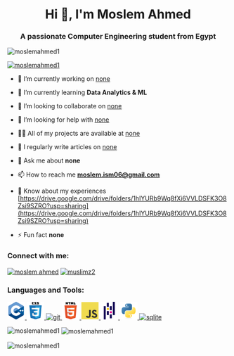 <h1 align="center">Hi 👋, I'm Moslem Ahmed</h1>
<h3 align="center">A passionate Computer Engineering student from Egypt</h3>

<p align="left"> <img src="https://komarev.com/ghpvc/?username=moslemahmed1&label=Profile%20views&color=0e75b6&style=flat" alt="moslemahmed1" /> </p>

<p align="left"> <a href="https://github.com/ryo-ma/github-profile-trophy"><img src="https://github-profile-trophy.vercel.app/?username=moslemahmed1" alt="moslemahmed1" /></a> </p>

- 🔭 I’m currently working on [none](none)

- 🌱 I’m currently learning **Data Analytics & ML**

- 👯 I’m looking to collaborate on [none](none)

- 🤝 I’m looking for help with [none](none)

- 👨‍💻 All of my projects are available at [none](none)

- 📝 I regularly write articles on [none](none)

- 💬 Ask me about **none**

- 📫 How to reach me **moslem.ism06@gmail.com**

- 📄 Know about my experiences [https://drive.google.com/drive/folders/1hIYURb9Wq8fXi6VVLDSFK3O8Zsi9SZRO?usp=sharing](https://drive.google.com/drive/folders/1hIYURb9Wq8fXi6VVLDSFK3O8Zsi9SZRO?usp=sharing)

- ⚡ Fun fact **none**

<h3 align="left">Connect with me:</h3>
<p align="left">
<a href="https://linkedin.com/in/moslem ahmed" target="blank"><img align="center" src="https://raw.githubusercontent.com/rahuldkjain/github-profile-readme-generator/master/src/images/icons/Social/linked-in-alt.svg" alt="moslem ahmed" height="30" width="40" /></a>
<a href="https://codeforces.com/profile/muslimz2" target="blank"><img align="center" src="https://raw.githubusercontent.com/rahuldkjain/github-profile-readme-generator/master/src/images/icons/Social/codeforces.svg" alt="muslimz2" height="30" width="40" /></a>
</p>

<h3 align="left">Languages and Tools:</h3>
<p align="left"> <a href="https://www.w3schools.com/cpp/" target="_blank" rel="noreferrer"> <img src="https://raw.githubusercontent.com/devicons/devicon/master/icons/cplusplus/cplusplus-original.svg" alt="cplusplus" width="40" height="40"/> </a> <a href="https://www.w3schools.com/css/" target="_blank" rel="noreferrer"> <img src="https://raw.githubusercontent.com/devicons/devicon/master/icons/css3/css3-original-wordmark.svg" alt="css3" width="40" height="40"/> </a> <a href="https://git-scm.com/" target="_blank" rel="noreferrer"> <img src="https://www.vectorlogo.zone/logos/git-scm/git-scm-icon.svg" alt="git" width="40" height="40"/> </a> <a href="https://www.w3.org/html/" target="_blank" rel="noreferrer"> <img src="https://raw.githubusercontent.com/devicons/devicon/master/icons/html5/html5-original-wordmark.svg" alt="html5" width="40" height="40"/> </a> <a href="https://developer.mozilla.org/en-US/docs/Web/JavaScript" target="_blank" rel="noreferrer"> <img src="https://raw.githubusercontent.com/devicons/devicon/master/icons/javascript/javascript-original.svg" alt="javascript" width="40" height="40"/> </a> <a href="https://pandas.pydata.org/" target="_blank" rel="noreferrer"> <img src="https://raw.githubusercontent.com/devicons/devicon/2ae2a900d2f041da66e950e4d48052658d850630/icons/pandas/pandas-original.svg" alt="pandas" width="40" height="40"/> </a> <a href="https://www.python.org" target="_blank" rel="noreferrer"> <img src="https://raw.githubusercontent.com/devicons/devicon/master/icons/python/python-original.svg" alt="python" width="40" height="40"/> </a> <a href="https://www.sqlite.org/" target="_blank" rel="noreferrer"> <img src="https://www.vectorlogo.zone/logos/sqlite/sqlite-icon.svg" alt="sqlite" width="40" height="40"/> </a> </p>

<p><img align="left" src="https://github-readme-stats.vercel.app/api/top-langs?username=moslemahmed1&show_icons=true&locale=en&layout=compact" alt="moslemahmed1" /></p>

<p>&nbsp;<img align="center" src="https://github-readme-stats.vercel.app/api?username=moslemahmed1&show_icons=true&locale=en" alt="moslemahmed1" /></p>

<p><img align="center" src="https://github-readme-streak-stats.herokuapp.com/?user=moslemahmed1&" alt="moslemahmed1" /></p>
